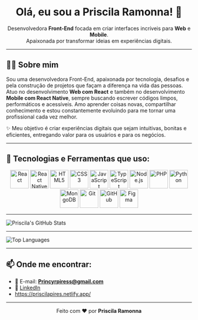 <h1 align="center">Olá, eu sou a Priscila Ramonna! 👋</h1>

<p align="center">
Desenvolvedora <strong>Front-End</strong> focada em criar interfaces incríveis para <strong>Web</strong> e <strong>Mobile</strong>.<br>
Apaixonada por transformar ideias em experiências digitais.
</p>

---

## 👩‍💻 Sobre mim
 
Sou uma desenvolvedora Front-End, apaixonada por tecnologia, desafios e pela construção de projetos que façam a diferença na vida das pessoas.
Atuo no desenvolvimento **Web com React** e também no desenvolvimento **Mobile com React Native**, sempre buscando escrever códigos limpos, performáticos e acessíveis.
Amo aprender coisas novas, compartilhar conhecimento e estou constantemente evoluindo para me tornar uma profissional cada vez melhor.

✨ Meu objetivo é criar experiências digitais que sejam intuitivas, bonitas e eficientes, entregando valor para os usuários e para os negócios.

---

## 🚀 Tecnologias e Ferramentas que uso:

<div align="center">
  
<img src="https://cdn.jsdelivr.net/gh/devicons/devicon/icons/react/react-original.svg" width="50px" title="React"/> 
<img src="https://cdn.jsdelivr.net/gh/devicons/devicon/icons/react/react-original.svg" width="50px" title="React Native"/>
<img src="https://cdn.jsdelivr.net/gh/devicons/devicon/icons/html5/html5-original.svg" width="50px" title="HTML5"/>
<img src="https://cdn.jsdelivr.net/gh/devicons/devicon/icons/css3/css3-original.svg" width="50px" title="CSS3"/>
<img src="https://cdn.jsdelivr.net/gh/devicons/devicon/icons/javascript/javascript-original.svg" width="50px" title="JavaScript"/>
<img src="https://cdn.jsdelivr.net/gh/devicons/devicon/icons/typescript/typescript-original.svg" width="50px" title="TypeScript"/>
<img src="https://cdn.jsdelivr.net/gh/devicons/devicon/icons/nodejs/nodejs-original.svg" width="50px" title="Node.js"/>
<img src="https://cdn.jsdelivr.net/gh/devicons/devicon/icons/php/php-original.svg" width="50px" title="PHP"/>
<img src="https://cdn.jsdelivr.net/gh/devicons/devicon/icons/python/python-original.svg" width="50px" title="Python"/>
<img src="https://cdn.jsdelivr.net/gh/devicons/devicon/icons/mongodb/mongodb-original.svg" width="50px" title="MongoDB"/>
<img src="https://cdn.jsdelivr.net/gh/devicons/devicon/icons/git/git-original.svg" width="50px" title="Git"/>
<img src="https://cdn.jsdelivr.net/gh/devicons/devicon/icons/github/github-original.svg" width="50px" title="GitHub"/>
<img src="https://cdn.jsdelivr.net/gh/devicons/devicon/icons/figma/figma-original.svg" width="50px" title="Figma"/>

</div>


---
<!-- GitHub Stats -->
![Priscila's GitHub Stats](https://github-readme-stats.vercel.app/api?username=Princyrr&show_icons=true&theme=react)

---

<!-- Top Languages -->
![Top Languages](https://github-readme-stats.vercel.app/api/top-langs/?username=Princyrr&layout=compact&theme=react)

---


## 📫 Onde me encontrar:
- 💌 E-mail: **Princyrpiress@gmail.com**
- 💼 [LinkedIn](https://www.linkedin.com/in/priscila-pires-171617128/)
-  https://priscilapires.netlify.app/

---

<p align="center">
Feito com ❤️ por <strong>Priscila Ramonna</strong>
</p>
